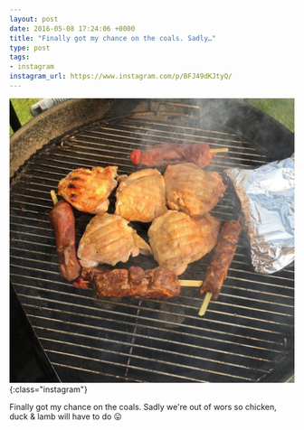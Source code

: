 ```yaml
---
layout: post
date: 2016-05-08 17:24:06 +0000
title: "Finally got my chance on the coals. Sadly…"
type: post
tags:
- instagram
instagram_url: https://www.instagram.com/p/BFJ49dKJtyQ/
---
```


![Instagram - BFJ49dKJtyQ](/img/BFJ49dKJtyQ.jpg){:class="instagram"}

Finally got my chance on the coals. Sadly we're out of wors so chicken, duck & lamb will have to do 😛
